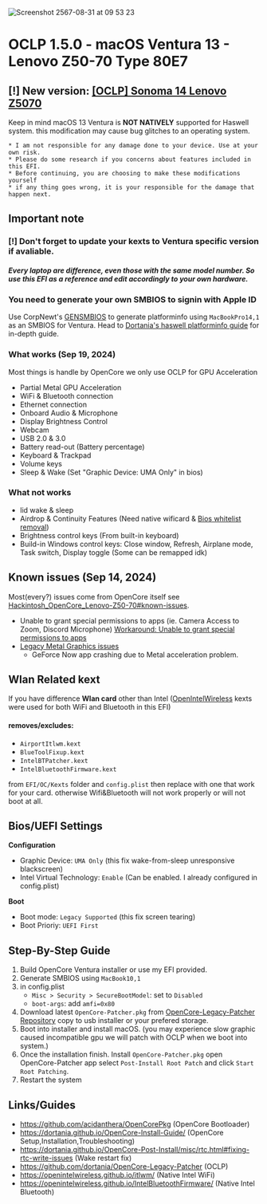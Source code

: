 ![Screenshot 2567-08-31 at 09 53 23](https://github.com/user-attachments/assets/3057dadd-a696-4382-bf8b-9e586719a05c)

# OCLP 1.5.0 - macOS Ventura 13 - Lenovo Z50-70 Type 80E7

## [!] New version: [[OCLP] Sonoma 14 Lenovo Z5070](./README_SN.md)
Keep in mind macOS 13 Ventura is **NOT NATIVELY** supported for Haswell system. this modification may cause bug glitches to an operating system.

```
* I am not responsible for any damage done to your device. Use at your own risk.
* Please do some research if you concerns about features included in this EFI.
* Before continuing, you are choosing to make these modifications yourself
* if any thing goes wrong, it is your responsible for the damage that happen next.
```

## Important note
### [!] Don't forget to update your kexts to Ventura specific version if avaliable.

#### ***Every laptop are difference, even those with the same model number. So use this EFI as a reference and edit accordingly to your own hardware.***

### You need to generate your own SMBIOS to signin with Apple ID
Use CorpNewt's [GENSMBIOS](https://github.com/corpnewt/GenSMBIOS) to generate platforminfo using `MacBookPro14,1` as an SMBIOS for Ventura. Head to [Dortania's haswell platforminfo guide](https://dortania.github.io/OpenCore-Install-Guide/config-laptop.plist/haswell.html#platforminfo) for in-depth guide.

### What works (Sep 19, 2024)
Most things is handle by OpenCore we only use OCLP for GPU Acceleration
* Partial Metal GPU Acceleration
* WiFi & Bluetooth connection
* Ethernet connection
* Onboard Audio & Microphone
* Display Brightness Control
* Webcam
* USB 2.0 & 3.0
* Battery read-out (Battery percentage)
* Keyboard & Trackpad
* Volume keys
* Sleep & Wake (Set "Graphic Device: UMA Only" in bios)

### What not works
* lid wake & sleep
* Airdrop & Continuity Features (Need native wificard & [Bios whitelist removal](https://www.tonymacx86.com/threads/guide-lenovo-g50-70-and-z50-70-bios-whitelist-removal.187340/))
* Brightness control keys (From built-in keyboard)
* Build-in Windows control keys: Close window, Refresh, Airplane mode, Task switch, Display toggle (Some can be remapped idk)

## Known issues (Sep 14, 2024)
Most(every?) issues come from OpenCore itself see [Hackintosh_OpenCore_Lenovo-Z50-70#known-issues](./README.md#known-issues).
* Unable to grant special permissions to apps (ie. Camera Access to Zoom, Discord Microphone) [Workaround: Unable to grant special permissions to apps](https://dortania.github.io/OpenCore-Legacy-Patcher/ACCEL.html#unable-to-grant-special-permissions-to-apps-ie-camera-access-to-zoom)
* [Legacy Metal Graphics issues](https://github.com/dortania/OpenCore-Legacy-Patcher/issues/1008)
  * GeForce Now app crashing due to Metal acceleration problem.

## Wlan Related kext
If you have difference **Wlan card** other than Intel ([OpenIntelWireless](https://openintelwireless.github.io/) kexts were used for both WiFi and Bluetooth in this EFI)
#### **removes/excludes:**
* `AirportItlwm.kext`
* `BlueToolFixup.kext`
* `IntelBTPatcher.kext`
* `IntelBluetoothFirmware.kext`

from `EFI/OC/Kexts` folder and `config.plist` then replace with one that work for your card. otherwise Wifi&Bluetooth will not work properly or will not boot at all.

## Bios/UEFI Settings
**Configuration**
* Graphic Device: `UMA Only` (this fix wake-from-sleep unresponsive blackscreen)
* Intel Virtual Technology: `Enable` (Can be enabled. I already configured in config.plist)

**Boot**
* Boot mode: `Legacy Supported` (this fix screen tearing)
* Boot Prioriy: `UEFI First`

## Step-By-Step Guide
1. Build OpenCore Ventura installer or use my EFI provided.
2. Generate SMBIOS using `MacBook10,1`
3. in config.plist
   * `Misc > Security > SecureBootModel`: set to `Disabled`
   * `boot-args`: add `amfi=0x80`
4. Download latest `OpenCore-Patcher.pkg` from [OpenCore-Legacy-Patcher Repository](https://github.com/dortania/OpenCore-Legacy-Patcher) copy to usb installer or your prefered storage.
5. Boot into installer and install macOS. (you may experience slow graphic caused incompatible gpu we will patch with OCLP when we boot into system.)
6. Once the installation finish. Install `OpenCore-Patcher.pkg` open OpenCore-Patcher app select `Post-Install Root Patch` and click `Start Root Patching`.
7. Restart the system

## Links/Guides
* https://github.com/acidanthera/OpenCorePkg (OpenCore Bootloader)
* https://dortania.github.io/OpenCore-Install-Guide/ (OpenCore Setup,Installation,Troubleshooting)
* https://dortania.github.io/OpenCore-Post-Install/misc/rtc.html#fixing-rtc-write-issues (Wake restart fix)
* https://github.com/dortania/OpenCore-Legacy-Patcher (OCLP)
* https://openintelwireless.github.io/itlwm/ (Native Intel WiFi)
* https://openintelwireless.github.io/IntelBluetoothFirmware/ (Native Intel Bluetooth)
